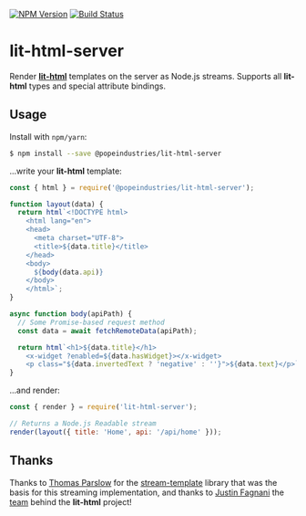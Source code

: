 [![NPM Version](https://img.shields.io/npm/v/@popeindustries/lit-html-server.svg?style=flat)](https://npmjs.org/package/@popeindustries/lit-html-server)
[![Build Status](https://img.shields.io/travis/popeindustries/lit-html-server.svg?style=flat)](https://travis-ci.org/popeindustries/lit-html-server)

# lit-html-server

Render [**lit-html**](https://polymer.github.io/lit-html/) templates on the server as Node.js streams. Supports all **lit-html** types and special attribute bindings.

## Usage

Install with `npm/yarn`:

```bash
$ npm install --save @popeindustries/lit-html-server
```

...write your **lit-html** template:

```js
const { html } = require('@popeindustries/lit-html-server');

function layout(data) {
  return html`<!DOCTYPE html>
    <html lang="en">
    <head>
      <meta charset="UTF-8">
      <title>${data.title}</title>
    </head>
    <body>
      ${body(data.api)}
    </body>
    </html>`;
}

async function body(apiPath) {
  // Some Promise-based request method
  const data = await fetchRemoteData(apiPath);

  return html`<h1>${data.title}</h1>
    <x-widget ?enabled=${data.hasWidget}></x-widget>
    <p class="${data.invertedText ? 'negative' : ''}">${data.text}</p>`;
}
```

...and render:

```js
const { render } = require('lit-html-server');

// Returns a Node.js Readable stream
render(layout({ title: 'Home', api: '/api/home' }));
```

## Thanks

Thanks to [Thomas Parslow](https://github.com/almost) for the [stream-template](https://github.com/almost/stream-template) library that was the basis for this streaming implementation, and thanks to [Justin Fagnani](https://github.com/justinfagnani) the [team](https://github.com/Polymer/lit-html/graphs/contributors) behind the **lit-html** project!
